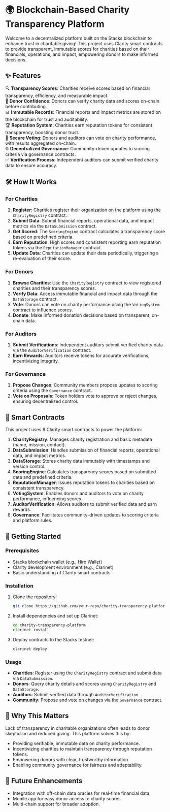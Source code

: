 # 🌍 Blockchain-Based Charity Transparency Platform

Welcome to a decentralized platform built on the Stacks blockchain to enhance trust in charitable giving! This project uses Clarity smart contracts to provide transparent, immutable scores for charities based on their financials, operations, and impact, empowering donors to make informed decisions.

## ✨ Features

🔍 **Transparency Scores**: Charities receive scores based on financial transparency, efficiency, and measurable impact.  
💸 **Donor Confidence**: Donors can verify charity data and scores on-chain before contributing.  
📊 **Immutable Records**: Financial reports and impact metrics are stored on the blockchain for trust and auditability.  
🏆 **Reputation System**: Charities earn reputation tokens for consistent transparency, boosting donor trust.  
🔐 **Secure Voting**: Donors and auditors can vote on charity performance, with results aggregated on-chain.  
🌐 **Decentralized Governance**: Community-driven updates to scoring criteria via governance contracts.  
✅ **Verification Process**: Independent auditors can submit verified charity data to ensure accuracy.  

## 🛠 How It Works

### For Charities
1. **Register**: Charities register their organization on the platform using the `CharityRegistry` contract.
2. **Submit Data**: Submit financial reports, operational data, and impact metrics via the `DataSubmission` contract.
3. **Get Scored**: The `ScoringEngine` contract calculates a transparency score based on predefined criteria.
4. **Earn Reputation**: High scores and consistent reporting earn reputation tokens via the `ReputationManager` contract.
5. **Update Data**: Charities can update their data periodically, triggering a re-evaluation of their score.

### For Donors
1. **Browse Charities**: Use the `CharityRegistry` contract to view registered charities and their transparency scores.
2. **Verify Data**: Access immutable financial and impact data through the `DataStorage` contract.
3. **Vote**: Donors can vote on charity performance using the `VotingSystem` contract to influence scores.
4. **Donate**: Make informed donation decisions based on transparent, on-chain data.

### For Auditors
1. **Submit Verifications**: Independent auditors submit verified charity data via the `AuditorVerification` contract.
2. **Earn Rewards**: Auditors receive tokens for accurate verifications, incentivizing integrity.

### For Governance
1. **Propose Changes**: Community members propose updates to scoring criteria using the `Governance` contract.
2. **Vote on Proposals**: Token holders vote to approve or reject changes, ensuring decentralized control.

## 📜 Smart Contracts

This project uses 8 Clarity smart contracts to power the platform:

1. **CharityRegistry**: Manages charity registration and basic metadata (name, mission, contact).
2. **DataSubmission**: Handles submission of financial reports, operational data, and impact metrics.
3. **DataStorage**: Stores charity data immutably with timestamps and version control.
4. **ScoringEngine**: Calculates transparency scores based on submitted data and predefined criteria.
5. **ReputationManager**: Issues reputation tokens to charities based on consistent transparency.
6. **VotingSystem**: Enables donors and auditors to vote on charity performance, influencing scores.
7. **AuditorVerification**: Allows auditors to submit verified data and earn rewards.
8. **Governance**: Facilitates community-driven updates to scoring criteria and platform rules.

## 🚀 Getting Started

### Prerequisites
- Stacks blockchain wallet (e.g., Hiro Wallet)
- Clarity development environment (e.g., Clarinet)
- Basic understanding of Clarity smart contracts

### Installation
1. Clone the repository:
   ```bash
   git clone https://github.com/your-repo/charity-transparency-platform.git
   ```
2. Install dependencies and set up Clarinet:
   ```bash
   cd charity-transparency-platform
   clarinet install
   ```
3. Deploy contracts to the Stacks testnet:
   ```bash
   clarinet deploy
   ```

### Usage
- **Charities**: Register using the `CharityRegistry` contract and submit data via `DataSubmission`.
- **Donors**: Query charity details and scores using `CharityRegistry` and `DataStorage`.
- **Auditors**: Submit verified data through `AuditorVerification`.
- **Community**: Propose and vote on changes via the `Governance` contract.

## 🌟 Why This Matters

Lack of transparency in charitable organizations often leads to donor skepticism and reduced giving. This platform solves this by:
- Providing verifiable, immutable data on charity performance.
- Incentivizing charities to maintain transparency through reputation tokens.
- Empowering donors with clear, trustworthy information.
- Enabling community governance for fairness and adaptability.

## 📝 Future Enhancements
- Integration with off-chain data oracles for real-time financial data.
- Mobile app for easy donor access to charity scores.
- Multi-chain support for broader adoption.